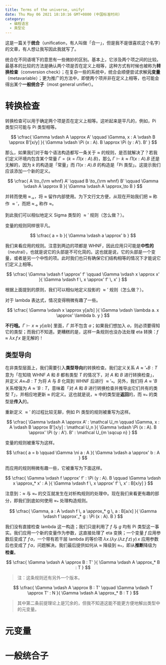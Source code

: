 ```yaml
---
title: Terms of the universe, unify!
date: Thu May 06 2021 18:10:16 GMT+0800 (中国标准时间)
category:
  - 编程语言
  - 类型论
---
```


这是一篇关于**统合**（unification，有人叫做「合一」，但是我不是很喜欢这个名字）的文章，有人想让我写因此我就写了。

统合在不同语境下的意思有一些微妙的区别。基本上，它涉及两个项之间的比较。最基本的比较的方法是确认两个项是否在定义上相等，这种方式有时候也被称为**转换检查**（conversion check）；在复杂一些的系统中，统合会顺便尝试求解**元变量**（metavariable）；更为推广的方法中，即使两个项并非在定义上相等，也可能会得出某个**一般统合子**（most general unifier）。

# 转换检查

转换检查可以用于确定两个项是否在定义上相等。这听起来是平凡的，例如，Pi 类型只可能与 Pi 类型相等。

$$
\cfrac{
  \Gamma \vdash A \approx A' \qquad
  \Gamma, x : A \vdash B \approx B'[x/y]
}{
  \Gamma \vdash \Pi (x : A). B \approx \Pi (y : A'). B'
}
$$

那么，如果我们对于每个语法构造都写一条关于 $\approx$ 的规则，是否就解决了？若我们定义环境内包含某个常量 $\Gamma = \{k = \Pi (x : A). B\}$，那么 $\Gamma \vdash k \approx \Pi (x : A). B$ 还是无解的，因为 $k$ 的构造是「常量」而 $\Pi (x : A). B$ 的构造是「Pi 类型」。这提示我们应该添加一个新的定义。

$$
\cfrac{
  A \to_{\rm whnf} A' \qquad
  B \to_{\rm whnf} B' \qquad
  \Gamma \vdash A \approx B
}{
  \Gamma \vdash A \approx_\to B
}
$$

并转而使用 $\approx_\to$，将 $\approx$ 留作内部使用。为下文行文方便，从现在开始我们把 $\approx$ 称作 $\approx'$，而把 $\approx_\to$ 称作 $\approx$。

到此我们可以相似地定义 Sigma 类型的 $\approx'$ 规则（怎么做？）。

变量的规则同样很平凡。

$$
\cfrac{
  a = b
}{
  \Gamma \vdash a \approx' b
}
$$

我们来看应用的规则。注意到两边的项都是 WHNF，因此应用只可能是**中性的**（neutral），也就是说它的头部是不可化简的。这也就是说，它的头部是一个变量，或者是另一个中性的项。此时我们也只有确保它们结构相等的情况下才能说它们定义上相等。

$$
\cfrac{
  \Gamma \vdash f \approx' f' \qquad
  \Gamma \vdash x \approx x'
}{
  \Gamma \vdash f \, x \approx' f' \, x'
}
$$

根据上面提到的原则，我们可以相似地定义投影的 $\approx'$ 规则（怎么做？）。

对于 lambda 表达式，情况变得稍微有趣了一些。

$$
\cfrac{
  \Gamma \vdash x \approx y[a/b]
}{
  \Gamma \vdash \lambda a. x \approx' \lambda b. y
}
$$

**不行哦。**$\Gamma \vdash x \approx y[a/b]$ 里面，$\Gamma$ 并不包含 $a$；如果我们想加入 $a$，则必须要得知它的类型；而我们不知道。更糟糕的是，这样一条规则也没办法处理 eta 转换：$f \approx \lambda x. f \, x$ 是无解的！

## 类型导向

在非类型层面上，我们需要引入**类型导向**的转换检查。我们定义关系 $A \approx'_* B : T$ 意为「在知晓 WHNF $A$ 和 $B$ 都有类型 $T$ 的情况下，对 $A$ 和 $B$ 进行转换检查」，并定义 $A \approx_* B : T$ 为将 $A$ 与 $B$ 化简到 WHNF 后进行 $\approx'_*$。另外，我们将 $A \approx' B$ 关系增强为 $A \approx' B : T$，意味着「对 $A$ 和 $B$ 进行转换检查并推导出它们共有的类型 $T$」，并相应地更新 $\approx$ 的定义。这也就是说，$\approx$ 中的类型是**返回**的，而 $\approx_*$ 的类型是**传入**的。

重新定义 $\approx'$ 的过程比较无聊，例如 Pi 类型的规则被重写为这样。

$$
\cfrac{
  \Gamma \vdash A \approx A' : \mathcal U_m \qquad
  \Gamma, x : A \vdash B \approx B'[x/y] : \mathcal U_n
}{
  \Gamma \vdash \Pi (x : A). B \approx' \Pi (y : A'). B' : \mathcal U_{m \sqcup n}
}
$$

变量的规则被重写为这样。

$$
\cfrac{
  a = b \qquad
  \Gamma \ni a : A
}{
  \Gamma \vdash a \approx' b : A
}
$$

而应用的规则稍微有趣一些，它被重写为下面这样。

$$
\cfrac{
  \Gamma \vdash f \approx' f' : \Pi (y : A). B \qquad
  \Gamma \vdash x \approx_* x' : A
}{
  \Gamma \vdash f \, x \approx' f' \, x' : B[x/y]
}
$$

注意到：$\approx$ 与 $\approx_*$ 的交互就发生在对析构规则的处理中。现在我们来看更有趣的部分，即我们到底如何使用 $\approx_*$ 处理构造规则。

$$
\cfrac{
  \Gamma, a : A \vdash f \, a \approx_* g \, a : B[a/x]
}{
  \Gamma \vdash f \approx'_* g : \Pi (x : A). B
}
$$

我们没有直接检查 lambda 这一构造；我们只是利用了 $f$ 与 $g$ 均有 Pi 类型这一事实。我们应用一个新的变量作为参数，这直接处理了 eta 变换；一个变量 $f$ 应用参数后变成了 $f \, a$，一个带有若干层 lambda 的等价项 $\lambda x. (\lambda y. (\lambda z. f \, z) \, y) \, x$ 应用参数后也变成了 $f \, a$，问题解决。我们最后提供如何从 $\approx$ 降级到 $\approx_*$，即从**推断**降级为**检查**。

$$
\cfrac{
  \Gamma \vdash A \approx B : T'
}{
  \Gamma \vdash A \approx_* B : T
}
$$

> 注：这条规则还有另外一个版本。

$$
\cfrac{
  \Gamma \vdash A \approx B : T' \qquad
  \Gamma \vdash T \approx T' : N
}{
  \Gamma \vdash A \approx_* B : T
}
$$

> 其中第二条前提理论上是冗余的，但我不知道这能不能更方便地解出类型中的元变量。

# 元变量

# 一般统合子

<ArticleUnfinished />
